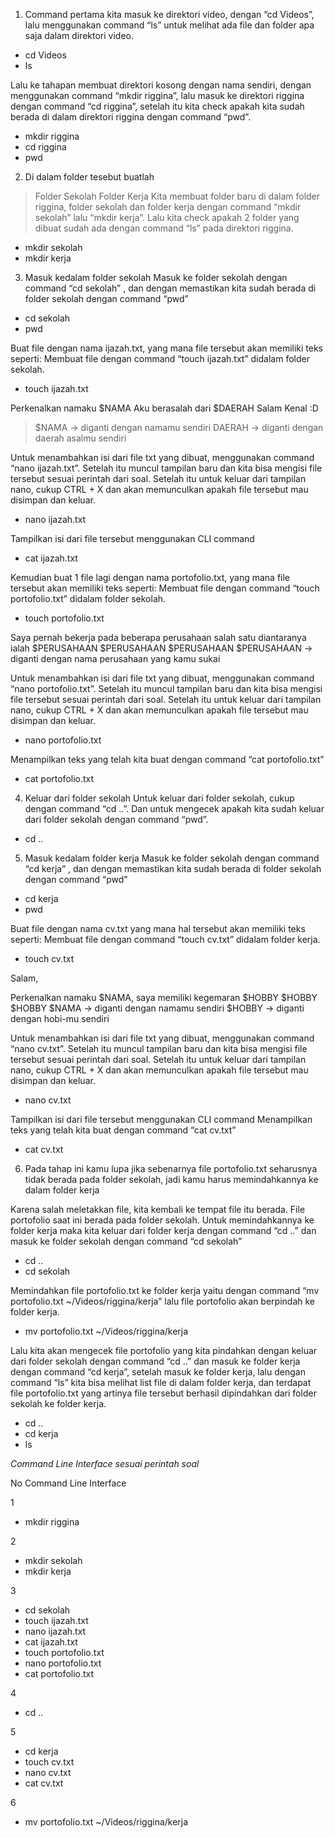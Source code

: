 1. Command pertama kita masuk ke direktori video, dengan “cd Videos”, lalu menggunakan command “ls” untuk melihat ada file dan folder apa saja dalam direktori video.

- cd Videos
- ls

Lalu ke tahapan membuat direktori kosong dengan nama sendiri, dengan menggunakan command “mkdir riggina”, lalu masuk ke direktori riggina dengan command “cd riggina”, setelah itu kita check apakah kita sudah berada di dalam direktori riggina dengan command “pwd”.

- mkdir riggina
- cd riggina
- pwd

2. Di dalam folder tesebut buatlah
> Folder Sekolah
> Folder Kerja
Kita membuat folder baru di dalam folder riggina, folder sekolah dan folder kerja dengan command “mkdir sekolah” lalu “mkdir kerja”. Lalu kita check apakah 2 folder yang dibuat sudah ada dengan command “ls” pada direktori riggina.

- mkdir sekolah
- mkdir kerja

3. Masuk kedalam folder sekolah
Masuk ke folder sekolah dengan command “cd sekolah” , dan dengan memastikan kita sudah berada di folder sekolah dengan command “pwd”

- cd sekolah
- pwd

Buat file dengan nama ijazah.txt, yang mana file tersebut akan memiliki teks seperti:
Membuat file dengan command “touch ijazah.txt” didalam folder sekolah.

- touch ijazah.txt

Perkenalkan namaku $NAMA
Aku berasalah dari $DAERAH
Salam Kenal :D
> $NAMA -> diganti dengan namamu sendiri
> DAERAH -> diganti dengan daerah asalmu sendiri

Untuk menambahkan isi dari file txt yang dibuat, menggunakan command “nano ijazah.txt”. Setelah itu muncul tampilan baru dan kita bisa mengisi file tersebut sesuai perintah dari soal. Setelah itu untuk keluar dari tampilan nano, cukup CTRL + X dan akan memunculkan apakah file tersebut mau disimpan dan keluar.

- nano ijazah.txt

Tampilkan isi dari file tersebut menggunakan CLI command

- cat ijazah.txt

Kemudian buat 1 file lagi dengan nama portofolio.txt, yang mana file tersebut akan memiliki teks seperti:
Membuat file dengan command “touch portofolio.txt” didalam folder sekolah.

- touch portofolio.txt

Saya pernah bekerja pada beberapa perusahaan salah satu diantaranya ialah
$PERUSAHAAN
$PERUSAHAAN
$PERUSAHAAN
$PERUSAHAAN -> diganti dengan nama perusahaan yang kamu sukai 

Untuk menambahkan isi dari file txt yang dibuat, menggunakan command “nano portofolio.txt”. Setelah itu muncul tampilan baru dan kita bisa mengisi file tersebut sesuai perintah dari soal. Setelah itu untuk keluar dari tampilan nano, cukup CTRL + X dan akan memunculkan apakah file tersebut mau disimpan dan keluar.

- nano portofolio.txt

Menampilkan teks yang telah kita buat dengan command “cat portofolio.txt”

- cat portofolio.txt


4. Keluar dari folder sekolah
Untuk keluar dari folder sekolah, cukup dengan command “cd ..”. Dan untuk mengecek apakah kita sudah keluar dari folder sekolah dengan command “pwd”.
- cd ..

5. Masuk kedalam folder kerja
Masuk ke folder sekolah dengan command “cd kerja” , dan dengan memastikan kita sudah berada di folder sekolah dengan command “pwd”

- cd kerja
- pwd

Buat file dengan nama cv.txt yang mana hal tersebut akan memiliki teks seperti:
Membuat file dengan command “touch cv.txt” didalam folder kerja.

- touch cv.txt

Salam,

Perkenalkan namaku $NAMA, saya memiliki kegemaran
$HOBBY
$HOBBY
$HOBBY
$NAMA -> diganti dengan namamu sendiri
$HOBBY -> diganti dengan hobi-mu sendiri

Untuk menambahkan isi dari file txt yang dibuat, menggunakan command “nano cv.txt”. Setelah itu muncul tampilan baru dan kita bisa mengisi file tersebut sesuai perintah dari soal. Setelah itu untuk keluar dari tampilan nano, cukup CTRL + X dan akan memunculkan apakah file tersebut mau disimpan dan keluar.

- nano cv.txt

Tampilkan isi dari file tersebut menggunakan CLI command
Menampilkan teks yang telah kita buat dengan command “cat cv.txt”

- cat cv.txt

6. Pada tahap ini kamu lupa jika sebenarnya file portofolio.txt seharusnya tidak berada pada folder sekolah, jadi kamu harus memindahkannya ke dalam folder kerja

Karena salah meletakkan file, kita kembali ke tempat file itu berada. File portofolio saat ini berada pada folder sekolah. Untuk memindahkannya ke folder kerja maka kita keluar dari folder kerja dengan command “cd ..” dan masuk ke folder sekolah dengan command “cd sekolah”

- cd ..
- cd sekolah

Memindahkan file portofolio.txt ke folder kerja yaitu dengan command “mv portofolio.txt ~/Videos/riggina/kerja” lalu file portofolio akan berpindah ke folder kerja.

- mv portofolio.txt ~/Videos/riggina/kerja

Lalu kita akan mengecek file portofolio yang kita pindahkan dengan keluar dari folder sekolah dengan command “cd ..” dan masuk ke folder kerja dengan command “cd kerja”, setelah masuk ke folder kerja, lalu dengan command “ls” kita bisa melihat list file di dalam folder kerja, dan terdapat file portofolio.txt yang artinya file tersebut berhasil dipindahkan dari folder sekolah ke folder kerja.

- cd ..
- cd kerja
- ls


*Command Line Interface sesuai perintah soal*

No
Command Line Interface

1
- mkdir riggina

2
- mkdir sekolah
- mkdir kerja 

3
- cd sekolah
- touch ijazah.txt
- nano ijazah.txt
- cat ijazah.txt
- touch portofolio.txt
- nano portofolio.txt
- cat portofolio.txt

4
- cd ..

5
- cd kerja
- touch cv.txt
- nano cv.txt
- cat cv.txt

6
- mv portofolio.txt ~/Videos/riggina/kerja






